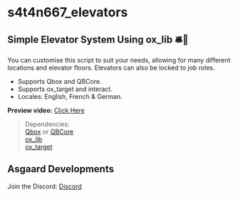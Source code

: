 # s4t4n667_elevators
## Simple Elevator System Using ox_lib 🛎️🧳

You can customise this script to suit your needs, allowing for many different locations and elevator floors. Elevators can also be locked to job roles.

- Supports Qbox and QBCore.
- Supports ox_target and interact.
- Locales: English, French & German.

**Preview video:** [Click Here](https://youtu.be/96q8vfx50SA)
<br>

> Dependencies:
> <br>
> [Qbox](https://github.com/Qbox-project/) or [QBCore](https://github.com/qbcore-framework)
> <br>
> [ox_lib](https://github.com/overextended/ox_lib)
> <br>
> [ox_target](https://github.com/overextended/ox_target)

## Asgaard Developments
Join the Discord: [Discord](https://discord.gg/eFsB5ZFxeq)

